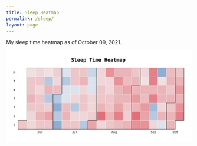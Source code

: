 ```yaml
---
title: Sleep Heatmap
permalink: /sleep/
layout: page
---
```


My sleep time heatmap as of <!-- modified_date starts -->October 09, 2021<!-- modified_date ends -->.

![sleep heatmap](https://github.com/aster-hu/sleepheatmap/blob/main/heatmap.png?raw=true)
